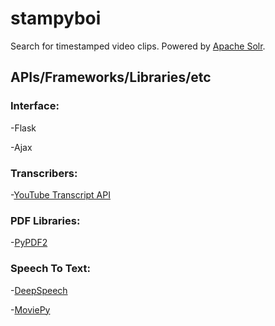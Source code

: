 # stampyboi
Search for timestamped video clips. Powered by [Apache Solr](https://lucene.apache.org/solr/).

## APIs/Frameworks/Libraries/etc
### Interface:

-Flask

-Ajax

### Transcribers:

-[YouTube Transcript API](https://github.com/jdepoix/youtube-transcript-api)

### PDF Libraries:

-[PyPDF2](http://pybrary.net/pyPdf/pythondoc-pyPdf.pdf.html)

### Speech To Text:

-[DeepSpeech](https://deepspeech.readthedocs.io/en/v0.7.3/?badge=latest)

-[MoviePy](https://zulko.github.io/moviepy/ref/ref.html)
